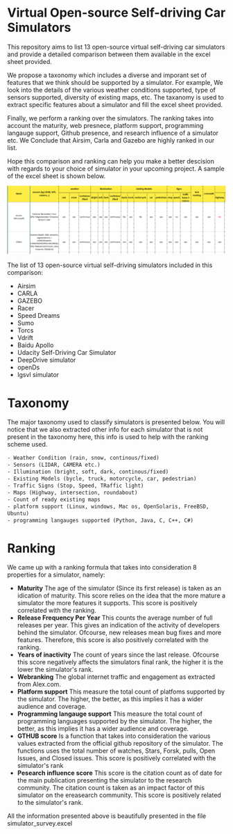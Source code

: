# Virtual Open-source Self-driving Car Simulators

This repository aims to list 13 open-source virtual self-driving car simulators and provide a detailed comparison between them available in the excel sheet provided.

We propose a taxonomy which includes a diverse and imporant set of features that we think should be supported by a simulator. For example, We look into the details of the various weather conditions supported, type of sensors supported, diversity of existing maps,  etc. The taxanomy is used to extract specific features about a simulator and fill the excel sheet provided.

Finally, we perform a ranking over the simulators. The ranking takes into account the maturity, web presnece, platform support, programming langauge support, Github presence, and research influence of a simulator etc. We Conclude that Airsim, Carla and Gazebo are highly ranked in our list.

Hope this comparison and ranking can help you make a better descision with regards to your choice of simulator in your upcoming project. A sample of the excel sheet is shown below.

![Sample Excel sheet](sample_survey.PNG)

The list of 13 open-source virtual self-driving simulators included in this comparison:
 - Airsim
 - CARLA
 - GAZEBO
 - Racer
 - Speed Dreams
 - Sumo
 - Torcs
 - Vdrift
 - Baidu Apollo
 - Udacity Self-Driving Car Simulator
 - DeepDrive simulator
 - openDs
 - lgsvl simulator

# Taxonomy
The major taxonomy used to classify simulators is presented below. You will notice that we also extracted other info for each simulator that is not present in the taxonomy here, this info is used to help with the ranking scheme used.

    - Weather Condition (rain, snow, continous/fixed)
    - Sensors (LIDAR, CAMERA etc.)
    - Illumination (bright, soft, dark, continous/fixed)
    - Existing Models (bycle, truck, motorcycle, car, pedestrian)
    - Traffic Signs (Stop, Speed, TRaffic light)
    - Maps (Highway, intersection, roundabout)
    - Count of ready existing maps
    - platform support (Linux, windows, Mac os, OpenSolaris, FreeBSD, Ubuntu)
    - programming langauges supported (Python, Java, C, C++, C#)

# Ranking
We came up with a ranking formula that takes into consideration 8 properties for a simulator, namely:
- **Maturity** The age of the simulator (Since its first release) is taken as an idication of maturity. This score relies on the idea that the more mature a simulator the more features it supports. This score is positively correlated with the ranking.
- **Release Frequency Per Year** This counts the average number of full releases per year. This gives an indication of the activity of developers behind the simulator. Ofcourse, new releases mean bug fixes and more features. Therefore, this score is also positively correlated with the ranking.  
- **Years of inactivity** The count of years since the last release. Ofcourse this score negatively affects the simulators final rank, the higher it is the lower the simulator's rank.
- **Webranking** The global internet traffic and engagement as extracted from Alex.com.
- **Platform support**	This measure the total count of platfoms supported by the simulator. The higher, the better, as this implies it has a wider audience and coverage.
- **Programming langauge support**	This measure the total count of programming languages supported by the simulator. The higher, the better, as this implies it has a wider audience and coverage.
- **GTHUB score** Is a function that takes into consideration the various values extracted from the official github repository of the simulator. The functions uses the total number of watches, Stars, Forsk, pulls, Open Issues, and Closed issues. This score is positively correlated with the simulator's rank 
- **Pesearch influence score** This score is the citation count as of date for the main publication presenting the simulator to the research community. The citation count is taken as an impact factor of this simulator on the ereasearch community. This score is positively related to the simulator's rank.


All the information presented above is beautifully presented in the file simulator_survey.excel


